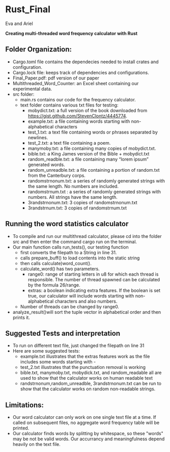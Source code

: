 # Rust_Final
Eva and Ariel

**Creating multi-threaded word frequency calculator with Rust**

## Folder Organization:
* Cargo.toml file contains the dependecies needed to install crates and configuration.
* Cargo.lock file: keeps track of dependencies and configurations.
* Final_Paper.pdf: pdf version of our paper
* Multithreaded_Word_Counter: an Excel sheet containing our experimental data.
* src folder:
    * main.rs contains our code for the frequency calculator.
    * text folder contains various txt files for testing:
        * mobydict.txt: a full version of the book downloaded from https://gist.github.com/StevenClontz/4445774.
        * example.txt: a file containing words starting with non-alphabetical characters
        * test_1.txt: a text file containing words or phrases separated by newlines.
        * test_2.txt: a text file containing a poem.
        * manymoby.txt: a file containing many copies of mobydict.txt.
        * bible.txt: a King James version of the Bible + mobydict.txt
        * random_readble.txt: a file containing many “lorem ipsum” generated words.
        * random_unreadble.txt: a file containing a portion of random.txt from the Canterbury corps.
        * randomstrnonum.txt: a series of randomly generated strings with the same length. No numbers are included.
        * randomstrnum.txt : a series of randomly generated strings with numbers. All strings have the same length.
        * 3randstrnonum.txt: 3 copies of randomstrnonum.txt
        * 3randstrnum.txt: 3 copies of randomstrnum.txt


## Running the word statistics calculator
* To compile and run our multithread calculator, please cd into the folder src and then enter the command cargo run on the terminal.
* Our main function calls run_tests(), our testing function
    * first converts the filepath to a String in line 31.
    * calls prepare_buff() to load contents into the static string
    * then calls calculate)word_count().
    *  calculate_word() has two parameters. 
        * range0: range of starting letters in u8 for which each thread is responsible. The number of thread spawned can be calculated by the formula 26/range.
        * extras: a boolean indicating extra features. If the boolean is set true, our calculator will include words starting with non-alphabetical characters and also numbers.
    *   Number of threads can be changed by range0.
* analyze_result()will sort the tuple vector in alphabetical order and then prints it.


## Suggested Tests and interpretation
* To run on different text file, just changed the filepath on line 31
* Here are some suggested tests:
    * example.txt illustrates that the extras features work as the file includes some words starting with -
    * test_2.txt illustrates that the punctuation removal is working
    * bible.txt, manymoby.txt, mobydick.txt, and random_readable all are used to show that the calculator works on human readable text
    * randstrnonum,random_unreadble, 3randstrnonum.txt can be run to show that the calculator works on random non-readable strings. 


## Limitations:

* Our word calculator can only work on one single text file at a time. If called on subsequent files, no aggregate word frequency table will be printed.
* Our calculator finds words by splitting by whitespace, so these "words" may be not be valid words. Our accurrancy and meaningfulness depend heavily on the text file.
